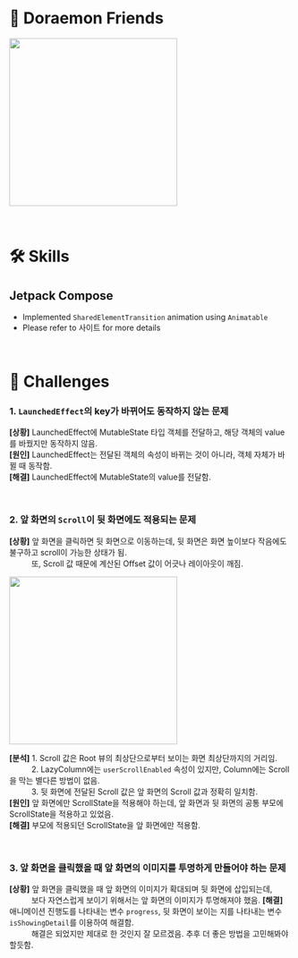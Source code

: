 # 🌟 Doraemon Friends
<img src="https://github.com/haechan29/DoraemonFriends/assets/63138511/5f564b3d-057e-4ba5-bd17-713198672e83" style="width:300px"></img>

</br>

# 🛠️ Skills
## Jetpack Compose
- Implemented ``SharedElementTransition`` animation using ``Animatable``
- Please refer to 사이트 for more details

</br>

# 🥄 Challenges
### 1. ``LaunchedEffect``의 key가 바뀌어도 동작하지 않는 문제
__[상황]__ LaunchedEffect에 MutableState<Boolean> 타입 객체를 전달하고, 해당 객체의 value를 바꿨지만 동작하지 않음.</br>
__[원인]__ LaunchedEffect는 전달된 객체의 속성이 바뀌는 것이 아니라, 객체 자체가 바뀔 때 동작함.</br>
__[해결]__ LaunchedEffect에 MutableState의 value를 전달함.</br>

</br>

### 2. 앞 화면의 ``Scroll``이 뒷 화면에도 적용되는 문제
__[상황]__ 앞 화면을 클릭하면 뒷 화면으로 이동하는데, 뒷 화면은 화면 높이보다 작음에도 불구하고 scroll이 가능한 상태가 됨.</br>
&nbsp;&nbsp;&nbsp;&nbsp;&nbsp;&nbsp;&nbsp;&nbsp;&nbsp;&nbsp;또, Scroll 값 때문에 계산된 Offset 값이 어긋나 레이아웃이 깨짐.</br>

<img src="https://github.com/haechan29/DoraemonFriends/assets/63138511/a97f6fec-d5d5-4348-a383-52594d466ecf" style="width:300px"></img>

__[분석]__ 1. Scroll 값은 Root 뷰의 최상단으로부터 보이는 화면 최상단까지의 거리임.</br>
&nbsp;&nbsp;&nbsp;&nbsp;&nbsp;&nbsp;&nbsp;&nbsp;&nbsp;&nbsp;2. LazyColumn에는 ``userScrollEnabled`` 속성이 있지만, Column에는 Scroll을 막는 별다른 방법이 없음.</br>
&nbsp;&nbsp;&nbsp;&nbsp;&nbsp;&nbsp;&nbsp;&nbsp;&nbsp;&nbsp;3. 뒷 화면에 전달된 Scroll 값은 앞 화면의 Scroll 값과 정확히 일치함.</br>
__[원인]__ 앞 화면에만 ScrollState을 적용해야 하는데, 앞 화면과 뒷 화면의 공통 부모에 ScrollState을 적용하고 있었음.</br>
__[해결]__ 부모에 적용되던 ScrollState을 앞 화면에만 적용함.</br>

</br>

### 3. 앞 화면을 클릭했을 때 앞 화면의 이미지를 투명하게 만들어야 하는 문제
__[상황]__ 앞 화면을 클릭했을 때 앞 화면의 이미지가 확대되며 뒷 화면에 삽입되는데,</br>
&nbsp;&nbsp;&nbsp;&nbsp;&nbsp;&nbsp;&nbsp;&nbsp;&nbsp;&nbsp;보다 자연스럽게 보이기 위해서는 앞 화면의 이미지가 투명해져야 했음.
__[해결]__ 애니메이션 진행도를 나타내는 변수 ``progress``, 뒷 화면이 보이는 지를 나타내는 변수 ``isShowingDetail``를 이용하여 해결함. </br>
&nbsp;&nbsp;&nbsp;&nbsp;&nbsp;&nbsp;&nbsp;&nbsp;&nbsp;&nbsp;해결은 되었지만 제대로 한 것인지 잘 모르겠음. 추후 더 좋은 방법을 고민해봐야 할듯함.




